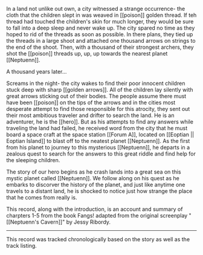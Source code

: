 In a land not unlike out own, a city witnessed a strange occurrence- the cloth that the children slept in was weaved in [[poison]] golden thread. If teh thread had touched the children's skin for much longer, they would be sure to fall into a deep sleep and never wake up. The city spared no time as they hoped to rid of the threads as soon as possible. In there plans, they tied up the threads in a large shoot and attached one thousand arrows on strings to the end of the shoot. Then, with a thousand of their strongest archers, they shot the [[poison]] threads up, up, up towards the nearest planet [[Neptuenn]].

A thousand years later...

Screams in the night- the city wakes to find their poor innocent children stuck deep with sharp [[golden arrows]]. All of the children lay silently with great arrows sticking out of their bodies. The people assume there must have been [[poison]] on the tips of the arrows and in the cities most desperate attempt to find those responsible for this atrocity, they sent out their most ambitious traveler and drifter to search the land. He is an adventurer, he is the [[hero]]. But as his attempts to find any answers while traveling the land had failed, he received word from the city that he must board a space craft at the space station [[Forum A]], located on [[Eoptian || Eoptian Island]] to blast off to the neatest planet [[Neptuenn]]. As the first from his planet to journey to this mysterious [[Neptuenn]], he departs in a zealous quest to search for the answers to this great riddle and find help for the sleeping children.

The story of our hero begins as he crash lands into a great sea on this mystic planet called [[Neptuenn]]. We follow along on his quest as he embarks to discorver the history of the planet, and just like anytime one travels to a distant land, he is shocked to notice just how strange the place that he comes from really is.

This record, along with the introduction, is an account and summary of charpters 1-5 from the book Fangs! adapted from the original screenplay "[[Neptuenn's Cavern]]" by Jessy Ribordy. 

---

This record was tracked chronologically based on the story as well as the track listing. 



















